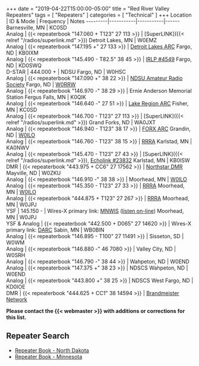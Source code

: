 +++
date = "2019-04-22T15:00:00-05:00"
title = "Red River Valley Repeaters"
tags = [ "Repeaters" ]
categories = [ "Technical" ]
+++
Location | ID & Mode | Frequency | Notes
---------|-----------|-----------|------
Barnesville, MN | KC0SD<br />Analog | {{< repeaterbook  "147.060 + T123" 27 113 >}} | [SuperLINK]({{< relref "/radios/superlink.md" >}})
Detroit Lakes, MN | W0EMZ<br />Analog | {{< repeaterbook  "147.195 +" 27 133 >}} | [Detroit Lakes ARC](http://w0emz.com/)
Fargo, ND | KB0IXM<br />Analog | {{< repeaterbook  "145.490 - T82.5" 38 45 >}} | [IRLP #4549](http://status.irlp.net/index.php?PSTART=11&nodeid=4549)
Fargo, ND | KD0SWQ<br />D-STAR | 444.000 + | NDSU 
Fargo, ND | W0HSC<br />Analog | {{< repeaterbook  "147.090 +" 38 22 >}} | [NDSU Amateur Radio Society](http://www.w0hsc.org/)
Fargo, ND | [W0RRW](/sk/w0rrw)<br />Analog | {{< repeaterbook  "146.970 -"  38 29 >}} | Ernie Anderson Memorial Station
Fergus Falls, MN | K0QIK<br />Analog | {{< repeaterbook  "146.640 -"  27 51 >}} | [Lake Region ARC](https://lrarc.wordpress.com/)
Fisher, MN | KC0SD<br />Analog | {{< repeaterbook  "146.700 - T123"  27 113 >}} | [SuperLINK]({{< relref "/radios/superlink.md" >}})
Grand Forks, ND | WA0JXT<br />Analog | {{< repeaterbook  "146.940 - T123"  38 17 >}} | [FORX ARC](https://wa0jxt.org)
Grandin, ND | [W0ILO](/radios/)<br />Analog | {{< repeaterbook "146.760 - T123"  38 15 >}} | [RRRA](/)
Karlstad, MN | KA0NWV<br />Analog | {{< repeaterbook  "145.470 - T123"  27 43 >}} | [SuperLINK]({{< relref "/radios/superlink.md" >}}), [Echolink #23832](https://www.repeaterbook.com/repeaters/echolink/node_status.php?node=23832&type=search)
Karlstad, MN | KB0ISW<br />DMR | {{< repeaterbook "443.975 + CC6" 27 17562 >}} | [Northstar DMR](https://www.qrz.com/db/KB0ISW)
Mayville, ND | W0ZKU<br />Analog | {{< repeaterbook  "146.910 -" 38 38 >}} | 
Moorhead, MN | [W0ILO](/radios/)<br />Analog | {{< repeaterbook "145.350 - T123"  27 33 >}} | [RRRA](/)
Moorhead, MN | [W0ILO](/radios/)<br />Analog | {{< repeaterbook "444.875 + T123"  27 267 >}} | [RRRA](/)
Moorhead, MN | W0JPJ <br />YSF | 145.150 - | Wires-X primary link: [MNWIS](https://mnwis.com) ([listen on-line](http://www.broadcastify.com/listen/feed/24449))
Moorhead, MN | W0JPJ<br />YSF & Analog | {{< repeaterbook "442.500 + D065" 27 14620 >}} | Wires-X primary link: [DARC](http://kd0ylg-darc.byethost8.com/open-forum/?i=1)
Sabin, MN | WB0BIN<br />Analog | {{< repeaterbook  "146.895 - T100"  27 11491 >}} | 
Sisseton, SD | W0WM<br />Analog | {{< repeaterbook  "146.880 -"  46 7080 >}} | 
Valley City, ND | W0SRH<br />Analog | {{< repeaterbook  "146.790 -"  38 44 >}} | 
Wahpeton, ND | W0END<br />Analog | {{< repeaterbook  "147.375 +"  38 23 >}} | NDSCS 
Wahpeton, ND | W0END<br />Analog | {{< repeaterbook  "443.800 +"  38 25 >}} | NDSCS
West Fargo, ND | KD0IOE<br />DMR | {{< repeaterbook "444.625 + CC1" 38 14594 >}} | [Brandmeister Network](https://kd0ioe.com/repeater/)

<span class="genericon genericon-warning"></span>
**Please contact the {{< webmaster >}} with additions or corrections for
this list.**

## Repeater Search

* [Repeater Book - North Dakota](https://www.repeaterbook.com/repeaters/index.php?state_id=38)
* [Repeater Book - Minnesota](https://www.repeaterbook.com/repeaters/index.php?state_id=27)
